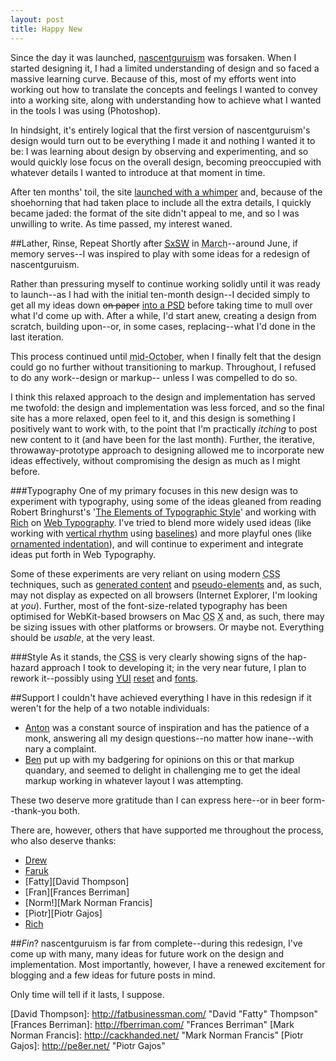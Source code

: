 ```yaml
---
layout: post
title: Happy New
---
```

Since the day it was launched, [nascentguruism][ng] was forsaken. When I started designing it, I had a limited understanding of design and so faced a massive learning curve. Because of this, most of my efforts went into working out how to translate the concepts and feelings I wanted to convey into a working site, along with understanding how to achieve what I wanted in the tools I was using (Photoshop).

In hindsight, it's entirely logical that the first version of nascentguruism's design would turn out to be everything I made it and nothing I wanted it to be: I was learning about design by observing and experimenting, and so would quickly lose focus on the overall design, becoming preoccupied with whatever details I wanted to introduce at that moment in time.

After ten months' toil, the site [launched with a whimper][launched] and, because of the shoehorning that had taken place to include all the extra details, I quickly became jaded: the format of the site didn't appeal to me, and so I was unwilling to write. As time passed, my interest waned.

##Lather, Rinse, Repeat
Shortly after <span class="vevent">[<abbr title="South by South-West" class="caps summary">SxSW</abbr>][SxSW06] in <abbr title="2006-03-10" class="dtstart">March</abbr></span>--around June, if memory serves--I was inspired to play with some ideas for a redesign of nascentguruism.

Rather than pressuring myself to continue working solidly until it was ready to launch--as I had with the initial ten-month design--I decided simply to get all my ideas down <del>on paper</del> <ins>into a <abbr title="PhotoShop Document" class="caps">PSD</abbr></ins> before taking time to mull over what I'd come up with. After a while, I'd start anew, creating a design from scratch, building upon--or, in some cases, replacing--what I'd done in the last iteration.

This process continued until <abbr title="2006-10-21">mid-October</abbr>, when I finally felt that the design could go no further without transitioning to markup. Throughout, I refused to do any work--design or markup-- unless I was compelled to do so.

I think this relaxed approach to the design and implementation has served me twofold: the design and implementation was less forced, and so the final site has a more relaxed, open feel to it, and this design is something I positively want to work with, to the point that I'm practically _itching_ to post new content to it (and have been for the last month). Further, the iterative, throwaway-prototype approach to designing allowed me to incorporate new ideas effectively, without compromising the design as much as I might before.

###Typography
One of my primary focuses in this new design was to experiment with typography, using some of the ideas gleaned from reading Robert Bringhurst's '[The Elements of Typographic Style][Elements]' and working with [Rich][Rich Rutter] on [Web Typography][]. I've tried to blend more widely used ideas (like working with [vertical rhythm][wt §2.2.2] using [baselines][]) and more playful ones (like [ornamented indentation][wt §2.3.2]), and will continue to experiment and integrate ideas put forth in Web Typography.

Some of these experiments are very reliant on using modern <abbr title="Cascading Style Sheets" class="caps">CSS</abbr> techniques, such as [generated content][] and [pseudo-elements][] and, as such, may not display as expected on all browsers (Internet Explorer, I'm looking at _you_). Further, most of the font-size-related typography has been optimised for WebKit-based browsers on Mac <abbr title="Operating System" class="caps">OS</abbr> <abbr title="Ten">X</abbr> and, as such, there may be sizing issues with other platforms or browsers. Or maybe not. Everything should be _usable_, at the very least.

###Style
As it stands, the <abbr title="Cascading Style Sheets" class="caps">CSS</abbr> is very clearly showing signs of the hap-hazard approach I took to developing it; in the very near future, I plan to rework it--possibly using [<abbr title="Yahoo! User Interface (Library)" class="caps">YUI</abbr>][YUI] [reset][YUI reset] and [fonts][YUI fonts].

##Support
I couldn't have achieved everything I have in this redesign if it weren't for the help of a two notable individuals:

* [Anton][Anton Peck] was a constant source of inspiration and has the patience of a monk, answering all my design questions--no matter how inane--with nary a complaint.
* [Ben][Ben Ward] put up with my badgering for opinions on this or that markup quandary, and seemed to delight in challenging me to get the ideal markup working in whatever layout I was attempting.

These two deserve more gratitude than I can express here--or in beer form--thank-you both.

There are, however, others that have supported me throughout the process, who also deserve thanks:

* [Drew][Drew McLellan]
* [Faruk][Faruk Ateş]
* [Fatty][David Thompson]
* [Fran][Frances Berriman]
* [Norm!][Mark Norman Francis]
* [Piotr][Piotr Gajos]
* [Rich][Rich Rutter]


##<dfn lang="fr" title="French: Finished">Fin</dfn>?
nascentguruism is far from complete--during this redesign, I've come up with many, many ideas for future work on the design and implementation. Most importantly, however, I have a renewed excitement for blogging and a few ideas for future posts in mind.

Only time will tell if it lasts, I suppose.

[ng]:				/
[launched]:			/journal/the-inaugural-post/
[SxSW06]:			http://2006.sxsw.com/
[Elements]:			 http://www.amazon.co.uk/Elements-Typographic-Style-Robert-Bringhurst/dp/0881791326/
[Rich Rutter]:		http://clagnut.com/ "Rich Rutter"
[Web Typography]: 	http://webtypography.net/
[wt §2.2.2]:		http://webtypography.net/Rhythm_and_Proportion/Vertical_Motion/2.2.2/ "Web Typography §2.2.2: Add and delete vertical space in measured intervals"
[wt §2.3.2]:		http://webtypography.net/Rhythm_and_Proportion/Blocks_and_Paragraphs/2.3.2/ "Web Typography §2.3.2: In continuous text mark all paragraphs after the first with an indent of at least one en"
[baselines]: 		/journal/happy-new?show=baselines "View this page with baselines visible"
[generated content]: http://www.w3.org/TR/CSS21/generate.html "CSS 2.1 §12: Generated content, automatic numbering, and lists"
[pseudo-elements]: http://www.w3.org/TR/CSS21/selector.html#q20 "CSS 2.1 §5.12: Selectors (Pseudo-elements)"
[YUI]:				http://developer.yahoo.com/yui/
[YUI reset]:		http://developer.yahoo.com/yui/reset/
[YUI fonts]:		http://developer.yahoo.com/yui/fonts/

[Anton Peck]:		http://antonpeck.com/ "Anton Peck"
[Ben Ward]:			http://ben-ward.co.uk/ "Ben Ward"
[Drew McLellan]:		http://allinthehead.com/ "Drew McLellan"
[Faruk Ateş]:		http://kurafire.net/ "Faruk Ateş"
[David Thompson]:	http://fatbusinessman.com/ "David "Fatty" Thompson"
[Frances Berriman]:	http://fberriman.com/ "Frances Berriman"
[Mark Norman Francis]:	http://cackhanded.net/ "Mark Norman Francis"
[Piotr Gajos]:		http://pe8er.net/	"Piotr Gajos"

